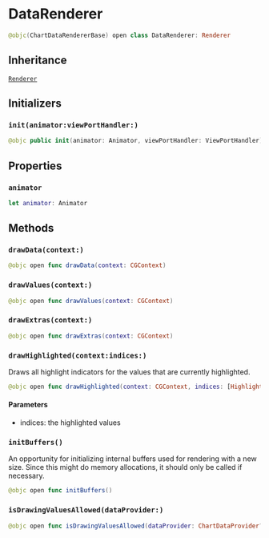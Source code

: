 # DataRenderer

``` swift
@objc(ChartDataRendererBase) open class DataRenderer: Renderer
```

## Inheritance

[`Renderer`](/Renderer)

## Initializers

### `init(animator:viewPortHandler:)`

``` swift
@objc public init(animator: Animator, viewPortHandler: ViewPortHandler)
```

## Properties

### `animator`

``` swift
let animator: Animator
```

## Methods

### `drawData(context:)`

``` swift
@objc open func drawData(context: CGContext)
```

### `drawValues(context:)`

``` swift
@objc open func drawValues(context: CGContext)
```

### `drawExtras(context:)`

``` swift
@objc open func drawExtras(context: CGContext)
```

### `drawHighlighted(context:indices:)`

Draws all highlight indicators for the values that are currently highlighted.

``` swift
@objc open func drawHighlighted(context: CGContext, indices: [Highlight])
```

#### Parameters

  - indices: the highlighted values

### `initBuffers()`

An opportunity for initializing internal buffers used for rendering with a new size.
Since this might do memory allocations, it should only be called if necessary.

``` swift
@objc open func initBuffers()
```

### `isDrawingValuesAllowed(dataProvider:)`

``` swift
@objc open func isDrawingValuesAllowed(dataProvider: ChartDataProvider?) -> Bool
```
